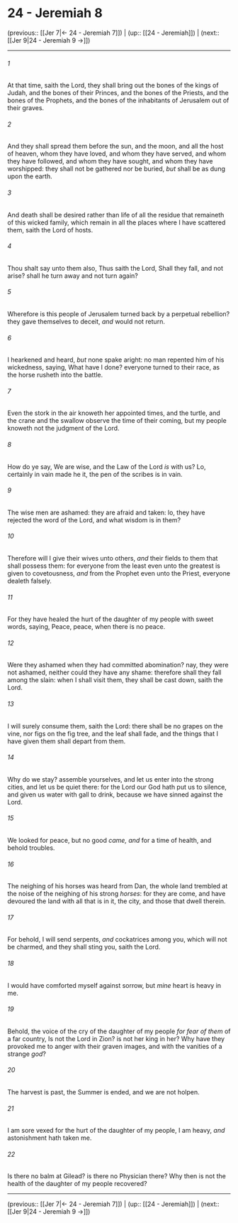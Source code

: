 # 24 - Jeremiah 8

(previous:: [[Jer 7|← 24 - Jeremiah 7]]) | (up:: [[24 - Jeremiah]]) | (next:: [[Jer 9|24 - Jeremiah 9 →]])

***


###### 1 
At that time, saith the Lord, they shall bring out the bones of the kings of Judah, and the bones of their Princes, and the bones of the Priests, and the bones of the Prophets, and the bones of the inhabitants of Jerusalem out of their graves. 

###### 2 
And they shall spread them before the sun, and the moon, and all the host of heaven, whom they have loved, and whom they have served, and whom they have followed, and whom they have sought, and whom they have worshipped: they shall not be gathered nor be buried, _but_ shall be as dung upon the earth. 

###### 3 
And death shall be desired rather than life of all the residue that remaineth of this wicked family, which remain in all the places where I have scattered them, saith the Lord of hosts. 

###### 4 
Thou shalt say unto them also, Thus saith the Lord, Shall they fall, and not arise? shall he turn away and not turn again? 

###### 5 
Wherefore is this people of Jerusalem turned back by a perpetual rebellion? they gave themselves to deceit, _and_ would not return. 

###### 6 
I hearkened and heard, _but_ none spake aright: no man repented him of his wickedness, saying, What have I done? everyone turned to their race, as the horse rusheth into the battle. 

###### 7 
Even the stork in the air knoweth her appointed times, and the turtle, and the crane and the swallow observe the time of their coming, but my people knoweth not the judgment of the Lord. 

###### 8 
How do ye say, We are wise, and the Law of the Lord _is_ with us? Lo, certainly in vain made he it, the pen of the scribes is in vain. 

###### 9 
The wise men are ashamed: they are afraid and taken: lo, they have rejected the word of the Lord, and what wisdom is in them? 

###### 10 
Therefore will I give their wives unto others, _and_ their fields to them that shall possess them: for everyone from the least even unto the greatest is given to covetousness, _and_ from the Prophet even unto the Priest, everyone dealeth falsely. 

###### 11 
For they have healed the hurt of the daughter of my people with sweet words, saying, Peace, peace, when there is no peace. 

###### 12 
Were they ashamed when they had committed abomination? nay, they were not ashamed, neither could they have any shame: therefore shall they fall among the slain: when I shall visit them, they shall be cast down, saith the Lord. 

###### 13 
I will surely consume them, saith the Lord: there shall be no grapes on the vine, nor figs on the fig tree, and the leaf shall fade, and the things that I have given them shall depart from them. 

###### 14 
Why do we stay? assemble yourselves, and let us enter into the strong cities, and let us be quiet there: for the Lord our God hath put us to silence, and given us water with gall to drink, because we have sinned against the Lord. 

###### 15 
We looked for peace, but no good _came, and_ for a time of health, and behold troubles. 

###### 16 
The neighing of his horses was heard from Dan, the whole land trembled at the noise of the neighing of his strong _horses_: for they are come, and have devoured the land with all that is in it, the city, and those that dwell therein. 

###### 17 
For behold, I will send serpents, _and_ cockatrices among you, which will not be charmed, and they shall sting you, saith the Lord. 

###### 18 
I would have comforted myself against sorrow, but _mine_ heart is heavy in me. 

###### 19 
Behold, the voice of the cry of the daughter of my people _for fear of them_ of a far country, Is not the Lord in Zion? is not her king in her? Why have they provoked me to anger with their graven images, and with the vanities of a strange _god_? 

###### 20 
The harvest is past, the Summer is ended, and we are not holpen. 

###### 21 
I am sore vexed for the hurt of the daughter of my people, I am heavy, _and_ astonishment hath taken me. 

###### 22 
Is there no balm at Gilead? is there no Physician there? Why then is not the health of the daughter of my people recovered?

***

(previous:: [[Jer 7|← 24 - Jeremiah 7]]) | (up:: [[24 - Jeremiah]]) | (next:: [[Jer 9|24 - Jeremiah 9 →]])
